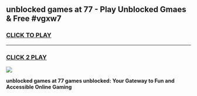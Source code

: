 
## unblocked games at 77 - Play Unblocked Gmaes & Free #vgxw7
<h3>
<a href="https://news.freeplayer.one?title=unblocked_games_at_77&ref=03M">CLICK TO PLAY</a></h3>
<hr>

<h3>
<a href="https://news.freeplayer.one?title=unblocked_games_at_77&ref=03M">CLICK 2 PLAY</a>
  
</h3>

<a href="https://news.freeplayer.one?title=unblocked_games_at_77&ref=03M"><img src="https://clearcache.store/games.png"></a>


**unblocked games at 77 games unblocked: Your Gateway to Fun and Accessible Online Gaming**
